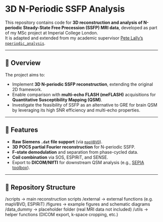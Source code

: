 # 3D N-Periodic SSFP Analysis

This repository contains code for **3D reconstruction and analysis of N-periodic Steady-State Free Precession (SSFP) MRI data**, developed as part of my MSc project at Imperial College London.  
It is adapted and extended from my academic supervisor [Pete Lally’s `nperiodic_analysis`](https://github.com/petelally/nperiodic_analysis.git).

---

## 🔹 Overview
The project aims to:
- Implement **3D N-periodic SSFP reconstruction**, extending the original 2D framework.
- Enable comparison with **multi-echo FLASH (meFLASH)** acquisitions for **Quantitative Susceptibility Mapping (QSM)**.
- Investigate the feasibility of SSFP as an alternative to GRE for brain QSM by leveraging its high SNR efficiency and multi-echo properties.

---

## 🔹 Features
- **Raw Siemens `.dat` file support** (via [`mapVBVD`](https://github.com/MarkusDietrich/mapVBVD)).
- **3D POCS partial Fourier reconstruction** for N-periodic SSFP.
- **F-state demodulation** and separation from phase-cycled data.
- **Coil combination** via SOS, ESPIRiT, and SENSE.
- Export to **DICOM/NIfTI** for downstream QSM analysis (e.g., [SEPIA toolbox](https://github.com/kschan0214/sepia)).

---

## 🔹 Repository Structure
/scripts → main reconstruction scripts
/external → external functions (e.g. mapVBVD, ESPIRiT)
/figures → example figures and schematic diagrams
/data_dummy → placeholder folder (real MRI data not included)
/utils → helper functions (DICOM export, k-space cropping, etc.)

